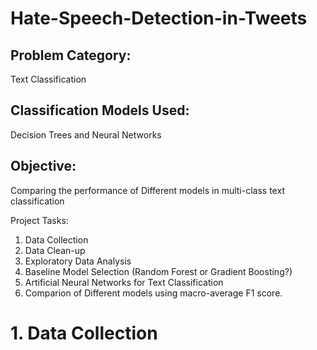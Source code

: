 # Hate-Speech-Detection-in-Tweets

## Problem Category: 
Text Classification

## Classification Models Used: 
Decision Trees and Neural Networks

## Objective: 
Comparing the performance of Different models in multi-class text classification

Project Tasks:

1. Data Collection
2. Data Clean-up
3. Exploratory Data Analysis
4. Baseline Model Selection (Random Forest or Gradient Boosting?)
5. Artificial Neural Networks for Text Classification
6. Comparion of Different models using macro-average F1 score.

# 1. Data Collection

